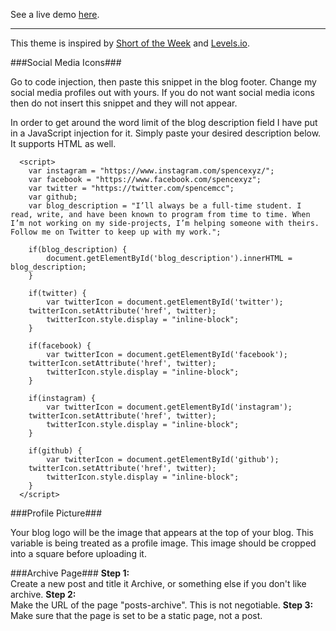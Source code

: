 See a live demo <a href="http://spence.xyz/">here</a>.

******

This theme is inspired by <a href="https://www.shortoftheweek.com/">Short of the Week</a> and <a href="https://levels.io/">Levels.io</a>.

###Social Media Icons###

Go to code injection, then paste this snippet in the blog footer. Change my social media profiles out with yours. If you do not want social media icons then do not insert this snippet and they will not appear.

In order to get around the word limit of the blog description field I have put in a JavaScript injection for it. Simply paste your desired description below. It supports HTML as well.

      <script>
        var instagram = "https://www.instagram.com/spencexyz/";
        var facebook = "https://www.facebook.com/spencexyz";
        var twitter = "https://twitter.com/spencemcc";
        var github;
        var blog_description = "I’ll always be a full-time student. I read, write, and have been known to program from time to time. When I’m not working on my side-projects, I’m helping someone with theirs. Follow me on Twitter to keep up with my work.";
        
        if(blog_description) {
            document.getElementById('blog_description').innerHTML = blog_description;
        }
        
        if(twitter) {
            var twitterIcon = document.getElementById('twitter');
        twitterIcon.setAttribute('href', twitter);
            twitterIcon.style.display = "inline-block";
        }
        
        if(facebook) {
            var twitterIcon = document.getElementById('facebook');
        twitterIcon.setAttribute('href', twitter);
            twitterIcon.style.display = "inline-block";
        }
        
        if(instagram) {
            var twitterIcon = document.getElementById('instagram');
        twitterIcon.setAttribute('href', twitter);
            twitterIcon.style.display = "inline-block";
        }
        
        if(github) {
            var twitterIcon = document.getElementById('github');
        twitterIcon.setAttribute('href', twitter);
            twitterIcon.style.display = "inline-block";
        }     
      </script>

###Profile Picture###

Your blog logo will be the image that appears at the top of your blog. This variable is being treated as a profile image. This image should be cropped into a square before uploading it.

###Archive Page###
<b>Step 1:</b><br>
Create a new post and title it Archive, or something else if you don't like archive.
<b>Step 2:</b><br>
Make the URL of the page "posts-archive". This is not negotiable.
<b>Step 3:</b><br>
Make sure that the page is set to be a static page, not a post.




